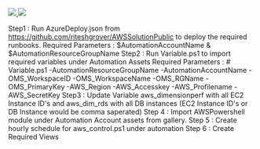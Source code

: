<html>

<body>
<a href="https://portal.azure.com/#create/Microsoft.Template/uri/https%3A%2F%2Fraw.githubusercontent.com%2Friteshgrover%2FAWSsolutionPublic%2Fmaster%2FAzureDeploy1.json">
    <img src="https://camo.githubusercontent.com/9285dd3998997a0835869065bb15e5d500475034/687474703a2f2f617a7572656465706c6f792e6e65742f6465706c6f79627574746f6e2e706e67" data-canonical-src="http://azuredeploy.net/deploybutton.png" style="max-width:100%;">
</a>

<a href="http://armviz.io/#/?load=https%3A%2F%2Fraw.githubusercontent.com%2FAzure%2Fazure-quickstart-templates%2Fmaster%2Fdsc-extension-azure-automation-pullserver%2Fazuredeploy.json">
    <img src="https://camo.githubusercontent.com/536ab4f9bc823c2e0ce72fb610aafda57d8c6c12/687474703a2f2f61726d76697a2e696f2f76697375616c697a65627574746f6e2e706e67" data-canonical-src="http://armviz.io/visualizebutton.png" style="max-width:100%;">
</a>

Step1 : Run AzureDeploy.json from https://github.com/riteshgrover/AWSSolutionPublic to deploy the required runbooks. Required Parameters : $AutomationAccountName & $AutomationResourceGroupName
Step2 : Run Variable.ps1 to import required variables under Automation Assets Required Parameters : # Variable.ps1 -AutomationResourceGroupName <Automation Resource Group Name> -AutomationAccountName <Automation Account Name> -OMS_WorkspaceID <OMS Workspace ID> -OMS_WorkspaceName <OMS Workspacename> -OMS_RGName <OMS Resource Group Name> -OMS_PrimaryKey <OMS Primary Key> -AWS_Region <AWS Region> -AWS_Accesskey <AWS Access Key> -AWS_Profilename <AWS Profile Name> -AWS_SecretKey <AWS SecretKey>
Step3 : Update Variable aws_dimensionperf with all EC2 Instance ID's and aws_dim_rds with all DB instances (EC2 Instance ID's or DB Instance would be comma saperated)
Step 4 : Import AWSPowershell module under Automation Account assets from gallery.
Step 5 : Create hourly schedule for aws_control.ps1 under automation
Step 6 : Create Required Views

</body>
</html>
